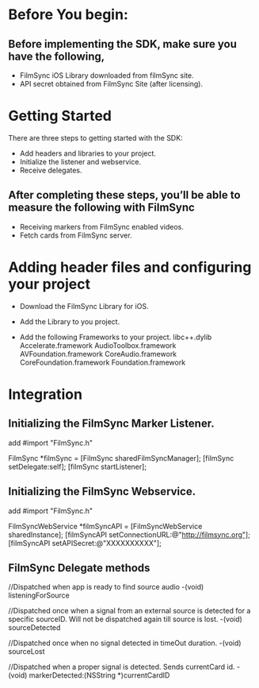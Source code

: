 # Before You begin:

## Before implementing the SDK, make sure you have the following,

* FilmSync iOS Library downloaded from filmSync site.
* API secret obtained from FilmSync Site (after licensing).


# Getting Started

There are three steps to getting started with the SDK:
* Add headers and libraries to your project.
* Initialize the listener and webservice.
* Receive delegates.

## After completing these steps, you’ll be able to measure the following with FilmSync

* Receiving markers from FilmSync enabled videos.
* Fetch cards from FilmSync server.



# Adding header files and configuring your project

* Download the FilmSync Library for iOS.
* Add the Library to you project.

* Add the following Frameworks to your project.
    libc++.dylib
    Accelerate.framework
    AudioToolbox.framework
    AVFoundation.framework
    CoreAudio.framework
    CoreFoundation.framework
    Foundation.framework

# Integration

## Initializing the FilmSync Marker Listener.

add #import "FilmSync.h"

FilmSync *filmSync = [FilmSync sharedFilmSyncManager];
[filmSync setDelegate:self];
[filmSync startListener];


## Initializing the FilmSync Webservice.

add #import "FilmSync.h"

FilmSyncWebService *filmSyncAPI = [FilmSyncWebService sharedInstance];
[filmSyncAPI setConnectionURL:@"http://filmsync.org"];
[filmSyncAPI setAPISecret:@"XXXXXXXXXX"];


## FilmSync Delegate methods

//Dispatched when app is ready to find source audio
-(void) listeningForSource

//Dispatched once when a signal from an external source is detected for a specific sourceID. Will not be dispatched again till source is lost.
-(void) sourceDetected

//Dispatched once when no signal detected in timeOut duration.
-(void) sourceLost

//Dispatched when a proper signal is detected. Sends currentCard id.
-(void) markerDetected:(NSString *)currentCardID




